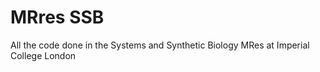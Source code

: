 # MRres SSB
 All the code done in the Systems and Synthetic Biology MRes at Imperial College London
